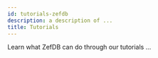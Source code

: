```yaml
---
id: tutorials-zefdb
description: a description of ...
title: Tutorials
---
```


Learn what ZefDB can do through our tutorials ...
